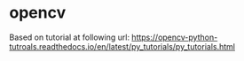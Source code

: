 # opencv
Based on tutorial at following url:
https://opencv-python-tutroals.readthedocs.io/en/latest/py_tutorials/py_tutorials.html
